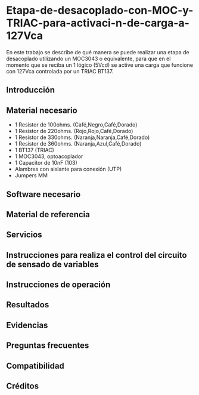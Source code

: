 # Etapa-de-desacoplado-con-MOC-y-TRIAC-para-activaci-n-de-carga-a-127Vca

En este trabajo se describe de qué manera se puede realizar una etapa de desacoplado utilizando un MOC3043 o equivalente, para que en el momento que se reciba un 1 lógico (5Vcd) se active una carga que funcione con 127Vca controlada por un TRIAC BT137.



## Introducción

## Material necesario

- 1 Resistor de 100ohms. (Café,Negro,Café,Dorado)
- 1 Resistor de 220ohms. (Rojo,Rojo,Café,Dorado)
- 1 Resistor de 330ohms. (Naranja,Naranja,Café,Dorado)
- 1 Resistor de 360ohms. (Naranja,Azul,Café,Dorado)
- 1 BT137 (TRIAC)
- 1 MOC3043, optoacoplador
- 1 Capacitor de 10nF (103)
- Alambres con aislante para conexión (UTP)
- Jumpers MM

## Software necesario

## Material de referencia

## Servicios

## Instrucciones para realiza el control del circuito de sensado de variables

## Instrucciones de operación

## Resultados

## Evidencias

## Preguntas frecuentes

## Compatibilidad

## Créditos

